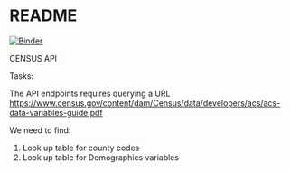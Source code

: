 # README #
[![Binder](https://mybinder.org/badge.svg)](https://mybinder.org/v2/gh/josemarfdc/hackaton-data-for-hope-/master)


CENSUS API 

Tasks:

The API endpoints requires querying a URL https://www.census.gov/content/dam/Census/data/developers/acs/acs-data-variables-guide.pdf

We need to find:
1) Look up table for county codes
2) Look up table for Demographics variables
